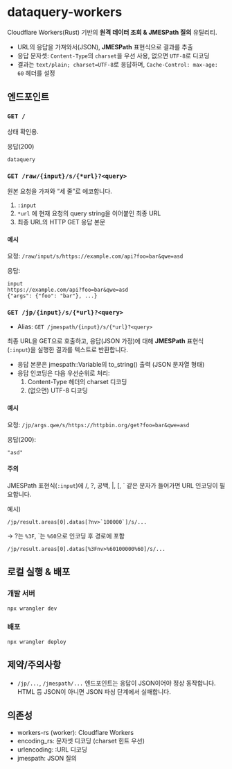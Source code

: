# dataquery-workers

Cloudflare Workers(Rust) 기반의 **원격 데이터 조회 & JMESPath 질의** 유틸리티.

* URL의 응답을 가져와서(JSON), **JMESPath** 표현식으로 결과를 추출
* 응답 문자셋: `Content-Type`의 `charset`을 우선 사용, 없으면 `UTF-8`로 디코딩
* 결과는 `text/plain; charset=UTF-8`로 응답하며, `Cache-Control: max-age: 60` 헤더를 설정


## 엔드포인트

### `GET /`

상태 확인용.

응답(200)
```
dataquery
```

### `GET /raw/{input}/s/{*url}?<query>`

원본 요청을 가져와 “세 줄”로 에코합니다.

1. `:input`
2. `*url` 에 현재 요청의 query string을 이어붙인 최종 URL
3. 최종 URL의 HTTP GET 응답 본문

#### 예시

요청:
`/raw/input/s/https://example.com/api?foo=bar&qwe=asd`

응답:
```
input
https://example.com/api?foo=bar&qwe=asd
{"args": {"foo": "bar"}, ...}
```


### `GET /jp/{input}/s/{*url}?<query>`

* Alias: `GET /jmespath/{input}/s/{*url}?<query>`

최종 URL을 GET으로 호출하고, 응답(JSON 가정)에 대해 **JMESPath** 표현식(`:input`)을 실행한 결과를 텍스트로 반환합니다.

* 응답 본문은 jmespath::Variable의 to_string() 출력 (JSON 문자열 형태)
* 응답 인코딩은 다음 우선순위로 처리:
  1. Content-Type 헤더의 charset 디코딩
  2. (없으면) UTF-8 디코딩

#### 예시

요청:
`/jp/args.qwe/s/https://httpbin.org/get?foo=bar&qwe=asd`

응답(200):
```
"asd"
```


#### 주의

JMESPath 표현식(`:input`)에 /, ?, 공백, |, [, \` 같은 문자가 들어가면 URL 인코딩이 필요합니다.

예시)
```
/jp/result.areas[0].datas[?nv>`100000`]/s/...
```
→ ?는 `%3F`, \`는 `%60`으로 인코딩 후 경로에 포함

```
/jp/result.areas[0].datas[%3Fnv>%60100000%60]/s/...
```


## 로컬 실행 & 배포

### 개발 서버
```
npx wrangler dev
```

### 배포
```
npx wrangler deploy
```


## 제약/주의사항

* `/jp/...`, `/jmespath/...` 엔드포인트는 응답이 JSON이어야 정상 동작합니다.
HTML 등 JSON이 아니면 JSON 파싱 단계에서 실패합니다.


## 의존성

* workers-rs (worker): Cloudflare Workers
* encoding_rs: 문자셋 디코딩 (charset 힌트 우선)
* urlencoding: :URL 디코딩
* jmespath: JSON 질의
